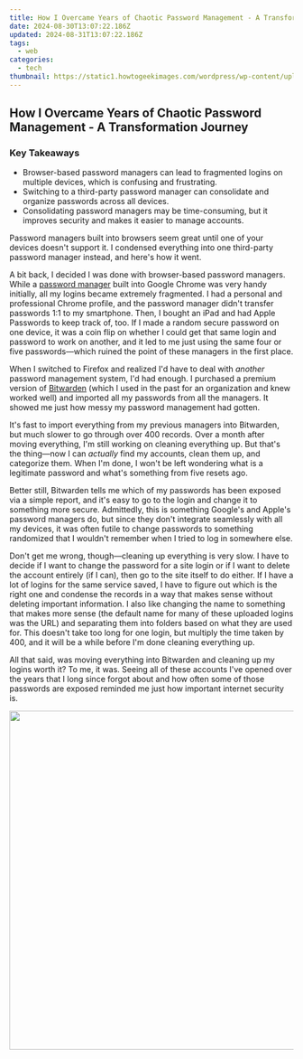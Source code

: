 ```yaml
---
title: How I Overcame Years of Chaotic Password Management - A Transformation Journey
date: 2024-08-30T13:07:22.186Z
updated: 2024-08-31T13:07:22.186Z
tags:
  - web
categories:
  - tech
thumbnail: https://static1.howtogeekimages.com/wordpress/wp-content/uploads/2024/06/52768947259_5255c1cdd2_o.jpg
---
```


## How I Overcame Years of Chaotic Password Management - A Transformation Journey

### Key Takeaways

* Browser-based password managers can lead to fragmented logins on multiple devices, which is confusing and frustrating.
* Switching to a third-party password manager can consolidate and organize passwords across all devices.
* Consolidating password managers may be time-consuming, but it improves security and makes it easier to manage accounts.

 Password managers built into browsers seem great until one of your devices doesn't support it. I condensed everything into one third-party password manager instead, and here's how it went.

 A bit back, I decided I was done with browser-based password managers. While a [password manager](https://facebook-video-content.techidaily.com/updated-how-to-create-facebook-video-ads-with-free-video-creation-kit-for-2024/) built into Google Chrome was very handy initially, all my logins became extremely fragmented. I had a personal and professional Chrome profile, and the password manager didn't transfer passwords 1:1 to my smartphone. Then, I bought an iPad and had Apple Passwords to keep track of, too. If I made a random secure password on one device, it was a coin flip on whether I could get that same login and password to work on another, and it led to me just using the same four or five passwords—which ruined the point of these managers in the first place.

 When I switched to Firefox and realized I'd have to deal with _another_ password management system, I'd had enough. I purchased a premium version of [Bitwarden](https://bitwarden.com/) (which I used in the past for an organization and knew worked well) and imported all my passwords from all the managers. It showed me just how messy my password management had gotten. 

 It's fast to import everything from my previous managers into Bitwarden, but much slower to go through over 400 records. Over a month after moving everything, I'm still working on cleaning everything up. But that's the thing—now I can _actually_ find my accounts, clean them up, and categorize them. When I'm done, I won't be left wondering what is a legitimate password and what's something from five resets ago.

 Better still, Bitwarden tells me which of my passwords has been exposed via a simple report, and it's easy to go to the login and change it to something more secure. Admittedly, this is something Google's and Apple's password managers do, but since they don't integrate seamlessly with all my devices, it was often futile to change passwords to something randomized that I wouldn't remember when I tried to log in somewhere else.

 Don't get me wrong, though—cleaning up everything is very slow. I have to decide if I want to change the password for a site login or if I want to delete the account entirely (if I can), then go to the site itself to do either. If I have a lot of logins for the same service saved, I have to figure out which is the right one and condense the records in a way that makes sense without deleting important information. I also like changing the name to something that makes more sense (the default name for many of these uploaded logins was the URL) and separating them into folders based on what they are used for. This doesn't take too long for one login, but multiply the time taken by 400, and it will be a while before I'm done cleaning everything up.

 All that said, was moving everything into Bitwarden and cleaning up my logins worth it? To me, it was. Seeing all of these accounts I've opened over the years that I long since forgot about and how often some of those passwords are exposed reminded me just how important internet security is.

<ins class="adsbygoogle"
     style="display:block"
     data-ad-format="autorelaxed"
     data-ad-client="ca-pub-7571918770474297"
     data-ad-slot="1223367746"></ins>



<ins class="adsbygoogle"
     style="display:block"
     data-ad-client="ca-pub-7571918770474297"
     data-ad-slot="8358498916"
     data-ad-format="auto"
     data-full-width-responsive="true"></ins>



<!-- affiliate ads begin -->
<a href="https://appsumo.8odi.net/c/5597632/2068425/7443" target="_top" id="2068425"><img src="//a.impactradius-go.com/display-ad/7443-2068425" border="0" alt="" width="1200" height="600"/></a><img height="0" width="0" src="https://appsumo.8odi.net/i/5597632/2068425/7443" style="position:absolute;visibility:hidden;" border="0" />
<!-- affiliate ads end -->